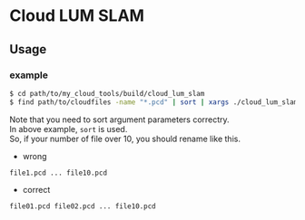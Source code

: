 # Cloud LUM SLAM

## Usage

### example

```bash
$ cd path/to/my_cloud_tools/build/cloud_lum_slam
$ find path/to/cloudfiles -name "*.pcd" | sort | xargs ./cloud_lum_slam -i 200
```
Note that you need to sort argument parameters correctry.  
In above example, `sort` is used.  
So, if your number of file over 10, you should rename like this.  
- wrong
```
file1.pcd ... file10.pcd
```
- correct
```
file01.pcd file02.pcd ... file10.pcd
```


